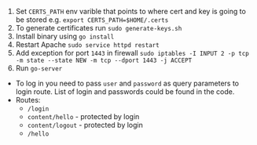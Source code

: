1. Set `CERTS_PATH` env varible that points to where cert and key is going to be stored e.g. `export CERTS_PATH=$HOME/.certs`
2. To generate certificates run `sudo generate-keys.sh`
3. Install binary using `go install`
4. Restart Apache `sudo service httpd restart`
5. Add exception for port `1443` in firewall `sudo iptables -I INPUT 2 -p tcp -m state --state NEW -m tcp --dport 1443 -j ACCEPT`
6. Run `go-server`

* To log in you need to pass `user` and `password` as query parameters to login route. List of login and passwords could be found in the code.
* Routes:
  * `/login`
  * `content/hello` - protected by login
  * `content/logout` - protected by login
  * `/hello`
